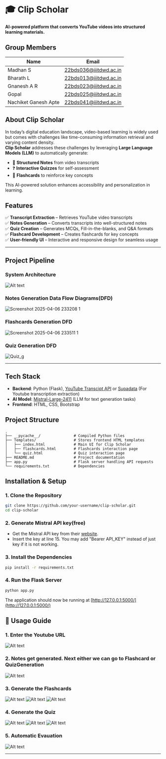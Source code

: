 # 🎓 Clip Scholar  
**AI-powered platform that converts YouTube videos into structured learning materials.** 

## Group Members

| Name                    | Email                       |
|-------------------------|-----------------------------|
| Madhan S                | 22bds036@iiitdwd.ac.in      |
| Bharath L               | 22bds013@iiitdwd.ac.in      |
| Gnanesh A R             | 22bds023@iiitdwd.ac.in      |
| Gopal                   | 22bds025@iiitdwd.ac.in      |
| Nachiket Ganesh Apte    | 22bds041@iiitdwd.ac.in      |



## About Clip Scholar  
In today’s digital education landscape, video-based learning is widely used but comes with challenges like time-consuming information retrieval and varying content density.  
**Clip Scholar** addresses these challenges by leveraging **Large Language Models (LLM)** to automatically generate:  
- 📄 **Structured Notes** from video transcripts  
- ❓ **Interactive Quizzes** for self-assessment  
- 🎴 **Flashcards** to reinforce key concepts  

This AI-powered solution enhances accessibility and personalization in learning.  



## Features  
✅ **Transcript Extraction** – Retrieves YouTube video transcripts  
✅ **Notes Generation** – Converts transcripts into well-structured notes  
✅ **Quiz Creation** – Generates MCQs, Fill-in-the-blanks, and Q&A formats  
✅ **Flashcard Development** – Creates flashcards for key concepts  
✅ **User-friendly UI** – Interactive and responsive design for seamless usage  

---

## Project Pipeline
### System Architecture
![Alt text](sample/image.png)

### Notes Generation Data Flow Diagrams(DFD)
![Screenshot 2025-04-06 233208 1](https://github.com/user-attachments/assets/b2ab6d6f-baab-4ba4-a07c-5f135bdc78b3)


### Flashcards Generation DFD
![Screenshot 2025-04-06 233511 1](https://github.com/user-attachments/assets/19147cef-8fc4-44d6-a611-284ecf426227)


### Quiz Generation DFD
![Quiz_g](https://github.com/user-attachments/assets/aebcce09-f3e0-477f-b5d2-691e502e876d)

---

## Tech Stack  
- **Backend**: Python (Flask), [YouTube Transcipt API](https://pypi.org/project/youtube-transcript-api/) or [Supadata](https://supadata.ai/) (For Youtube transcription extraction)
- **AI Model**: [Mistral-Large-2411](https://docs.mistral.ai/getting-started/models/models_overview/) (LLM for text generation tasks)  
- **Frontend**: HTML, CSS, Bootstrap  

## Project Structure
```plaintext
.
├── __pycache__/               # Compiled Python files
├── Templates/                 # Stores frontend HTML templates
│   ├── index.html             # Main UI for Clip Scholar
│   ├── flashcards.html        # Flashcards interaction page
│   └── quiz.html              # Quiz interaction page
├── README.md                  # Project documentation
├── app.py                     # Flask server handling API requests
└── requirements.txt           # Dependencies
```



## Installation & Setup  

### **1️. Clone the Repository**  
```bash
git clone https://github.com/your-username/clip-scholar.git
cd clip-scholar
```

### **2. Generate Mistral API key(free)**  
- Get the Mistral API key from their [website](https://docs.mistral.ai/getting-started/quickstart/).
- Insert the key at line 15. You may add "Bearer API_KEY" instead of just key if it is not working.

### **3. Install the Dependencies**  
```bash
pip install -r requirements.txt
```

### **4. Run the Flask Server**  
```bash
python app.py
```
The application should now be running at [http://127.0.0.1:5000/](http://127.0.0.1:5000/) 



## 📖 Usage Guide
### **1️. Enter the Youtube URL**  
![Alt text](sample/home.png) 
### **2. Notes get generated. Next either we can go to Flashcard or QuizGeneration**  
![Alt text](sample/notes.png) 
### **3. Generate the Flashcards**  
![Alt text](sample/flashcards.png) 
![Alt text](sample/flashcards2.png) 
![Alt text](sample/flashcards3.png) 
### **4. Generate the Quiz**  
![Alt text](sample/mcq.png) 
![Alt text](sample/mcq2.png) 
![Alt text](sample/mcq3.png) 
### **5. Automatic Evauation**
![Alt text](sample/mcq4.png) 

---
